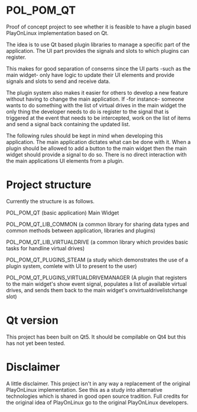 # POL_POM_QT
Proof of concept project to see whether it is feasible to have a plugin based PlayOnLinux implementation based on Qt.

The idea is to use Qt based plugin libraries to manage a specific part of the application. The UI part provides the signals and slots to which plugins can register.

This makes for good separation of conserns since the UI parts -such as the main widget- only have logic to update their UI elements and provide signals and slots to send and receive data.

The plugin system also makes it easier for others to develop a new feature without having to change the main application. If -for instance- someone wants to do something with the list of virtual drives in the main widget the only thing the developer needs to do is register to the signal that is triggered at the event that needs to be intercepted, work on the list of items and send a signal back containing the updated list.

The following rules should be kept in mind when developing this application.
The main application dictates what can be done with it. When a plugin should be allowed to add a button to the main widget then the main widget should provide a signal to do so. There is no direct interaction with the main applications UI elements from a plugin.

# Project structure
Currently the structure is as follows.

POL_POM_QT 
  (basic application)
  Main Widget
  
POL_POM_QT_LIB_COMMON
  (a common library for sharing data types and common methods between application, libraries and plugins)

POL_POM_QT_LIB_VIRTUALDRIVE 
  (a common library which provides basic tasks for handline virtual drives)

POL_POM_QT_PLUGINS_STEAM
  (a study which demonstrates the use of a plugin system, comlete with UI to present to the user)
  
POL_POM_QT_PLUGINS_VIRTUALDRIVEMANAGER
  (A plugin that registers to the main widget's show event signal, populates a list of available virtual drives, and sends them back to the main widget's onvirtualdrivelistchange slot)

# Qt version
This project has been built on Qt5. It should be compilable on Qt4 but this has not yet been tested.

# Disclaimer
A little disclaimer. This project isn't in any way a replacement of the original PlayOnLinux implementation. See this as a study into alternative technologies which is shared in good open source tradition. Full credits for the original idea of PlayOnLinux go to the original PlayOnLinux developers. 
